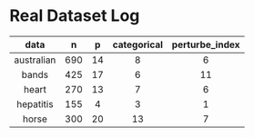 # Real Dataset Log

| data | n | p | categorical | perturbe_index |
|:---:|:-:|:-:|:-----------:|:-----:|
| australian | 690 | 14 | 8 | 6 |
| bands | 425 | 17 | 6 | 11 |
| heart | 270 | 13 | 7 | 6 |
| hepatitis | 155 | 4 | 3 | 1 |
| horse | 300 | 20 | 13 | 7 |
